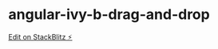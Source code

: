 # angular-ivy-b-drag-and-drop

[Edit on StackBlitz ⚡️](https://stackblitz.com/edit/angular-ivy-b-drag-and-drop)